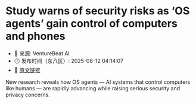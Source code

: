 # Study warns of security risks as ‘OS agents’ gain control of computers and phones
- 📅 来源: VentureBeat AI
- 🕒 发布时间（东八区）: 2025-08-12 04:14:07
- 🔗 [原文链接](https://venturebeat.com/ai/study-warns-of-security-risks-as-os-agents-gain-control-of-computers-and-phones/)

New research reveals how OS agents — AI systems that control computers like humans — are rapidly advancing while raising serious security and privacy concerns.